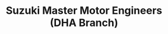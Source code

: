 ---
title: "Suzuki Master Motor Engineers (DHA Branch)"
url: /lahore/suzuki-master-motor-engineers-dha-branch/
shop: Autohaus
---